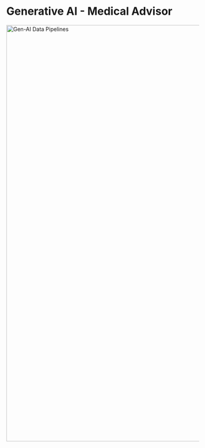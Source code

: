# Generative AI - Medical Advisor 

<img width="1084" alt="Gen-AI Data Pipelines" src="https://github.com/prophecy-samples/gen-ai-med-avisor-template/assets/3248329/cb5f6e37-6883-4e9e-9a96-24d202a1261e">
